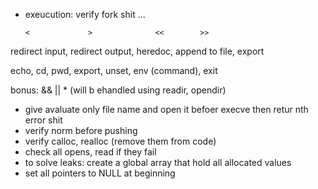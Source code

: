 + exeucution:
    verify fork shit ...

      <             >              <<        >>
redirect input, redirect output, heredoc, append to file, export

echo, cd, pwd, export, unset, env (command), exit

bonus:
    && || 
    *  (will b ehandled using readir, opendir)

+ give avaluate only file name and open it befoer execve then retur nth error shit
+ verify norm before pushing
+ verify calloc, realloc (remove them from code)
+ check all opens, read if they fail
+ to solve leaks: create a global array that hold all allocated values
+ set all pointers to NULL at beginning